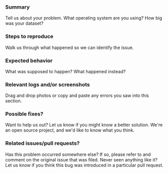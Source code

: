 ### Summary
Tell us about your problem. What operating system are you using? How big was your dataset?
### Steps to reproduce
Walk us through what happened so we can identify the issue.
### Expected behavior
What was supposed to happen? What happened instead?
### Relevant logs and/or screenshots
Drag and drop photos or copy and paste any errors you saw into this section.
### Possible fixes?
Want to help us out? Let us know if you might know a better solution. We're an open source project, and we'd like to know what you think.
### Related issues/pull requests?
Has this problem occurred somewhere else? If so, please refer to and comment on the original issue that was filed.
Never seen anything like it? Let us know if you think this bug was introduced in a particular pull request.
